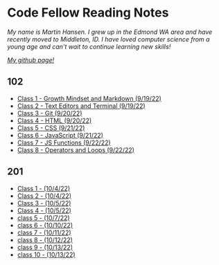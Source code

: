# Code Fellow Reading Notes

*My name is Martin Hansen. I grew up in the Edmond WA area and have recently moved to Middleton, ID. I have loved computer science from a young age and can't wait to continue learning new skills!*

*[My github page!](https://github.com/sp00nes)*

## 102

- [Class 1 - Growth Mindset and Markdown (9/19/22)](102/class-01.md)
- [Class 2 - Text Editors and Terminal (9/19/22)](102/class-02.md)
- [Class 3 - Git (9/20/22)](102/class-03.md)
- [Class 4 - HTML (9/20/22)](102/class-04.md)
- [Class 5 - CSS (9/21/22)](102/class-05.md)
- [Class 6 - JavaScript (9/21/22)](102/class-06.md)
- [Class 7 - JS Functions (9/22/22)](102/class-07.md)
- [Class 8 - Operators and Loops (9/22/22)](102/class-08.md)

## 201

- [Class 1 -  (10/4/22)](201/class-01.md)
- [Class 2 -  (10/4/22)](201/class-02.md)
- [Class 3 -  (10/5/22)](201/class-03.md)
- [Class 4 -  (10/5/22)](201/class-04.md)
- [class 5 -  (10/7/22)](201/class-05.md)
- [class 6 -  (10/10/22)](201/class-06.md)
- [class 7 -  (10/11/22)](201/class-07.md)
- [class 8 -  (10/12/22)](201/class-08.md)
- [class 9 -  (10/13/22)](201/class-09.md)
- [class 10 -  (10/13/22)](201/class-10.md)
